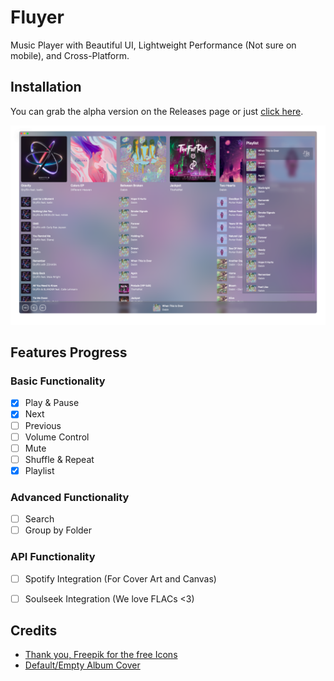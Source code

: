 # Fluyer
Music Player with Beautiful UI, Lightweight Performance (Not sure on mobile), and Cross-Platform.

## Installation
You can grab the alpha version on the Releases page or just [click here](https://github.com/alvindimas05/Fluyer/releases/tag/v0.0.1).

![Preview App](preview.png)

## Features Progress

### Basic Functionality
- [x] Play & Pause 
- [x] Next
- [ ] Previous
- [ ] Volume Control
- [ ] Mute
- [ ] Shuffle & Repeat
- [x] Playlist

### Advanced Functionality
- [ ] Search
- [ ] Group by Folder

### API Functionality
- [ ] Spotify Integration (For Cover Art and Canvas)
- [ ] Soulseek Integration (We love FLACs <3)


## Credits
- [Thank you, Freepik for the free Icons](https://www.flaticon.com/authors/special/lineal/2?author_id=1)
- [Default/Empty Album Cover](https://www.freepik.com/free-vector/music-notes-rainbow-colourful-with-vinyl-record-white-backgro_24459713.htm)